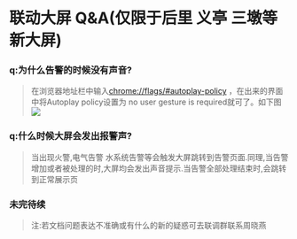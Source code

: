 # 联动大屏 Q&A(仅限于后里 义亭 三墩等新大屏)
### q:为什么告警的时候没有声音?
> 在浏览器地址栏中输入[chrome://flags/#autoplay-policy](chrome://flags/#autoplay-policy) ，在出来的界面中将Autoplay policy设置为 no user gesture is required就可了。如下图![](https://i.imgur.com/RGfptvm.png)

### q:什么时候大屏会发出报警声?
> 当出现火警,电气告警 水系统告警等会触发大屏跳转到告警页面.同理,当告警增加或者被处理的时,大屏均会发出声音提示.当告警全部处理结束时,会跳转到正常展示页

### 未完待续
  >注:若文档问题表达不准确或有什么的新的疑惑可去联调群联系周晓燕
